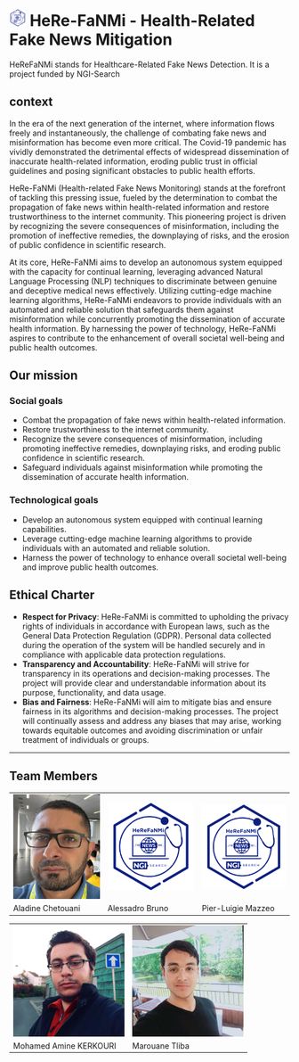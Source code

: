 # <img src="./assests/logo.png" alt="drawing" style="width:30px;"/> HeRe-FaNMi - Health-Related Fake News Mitigation

HeReFaNMi stands for Healthcare-Related Fake News Detection. It is a project funded by NGI-Search 

## context 

In the era of the next generation of the internet, where information flows freely and instantaneously, the challenge of combating fake news and misinformation has become even more critical. The Covid-19 pandemic has vividly demonstrated the detrimental effects of widespread dissemination of inaccurate health-related information, eroding public trust in official guidelines and posing significant obstacles to public health efforts.

HeRe-FaNMi (Health-related Fake News Monitoring) stands at the forefront of tackling this pressing issue, fueled by the determination to combat the propagation of fake news within health-related information and restore trustworthiness to the internet community. This pioneering project is driven by recognizing the severe consequences of misinformation, including the promotion of ineffective remedies, the downplaying of risks, and the erosion of public confidence in scientific research.

At its core, HeRe-FaNMi aims to develop an autonomous system equipped with the capacity for continual learning, leveraging advanced Natural Language Processing (NLP) techniques to discriminate between genuine and deceptive medical news effectively. Utilizing cutting-edge machine learning algorithms, HeRe-FaNMi endeavors to provide individuals with an automated and reliable solution that safeguards them against misinformation while concurrently promoting the dissemination of accurate health information. By harnessing the power of technology, HeRe-FaNMi aspires to contribute to the enhancement of overall societal well-being and public health outcomes.

## Our mission

### Social goals 

- Combat the propagation of fake news within health-related information.
- Restore trustworthiness to the internet community.
- Recognize the severe consequences of misinformation, including promoting ineffective remedies, downplaying risks, and eroding public confidence in scientific research.
- Safeguard individuals against misinformation while promoting the dissemination of accurate health information.

### Technological goals
- Develop an autonomous system equipped with continual learning capabilities.
- Leverage cutting-edge machine learning algorithms to provide individuals with an automated and reliable solution.
- Harness the power of technology to enhance overall societal well-being and improve public health outcomes.

## Ethical Charter

- **Respect for Privacy**: HeRe-FaNMi is committed to upholding the privacy rights of individuals in accordance with European laws, such as the General Data Protection Regulation (GDPR). Personal data collected during the operation of the system will be handled securely and in compliance with applicable data protection regulations.
- **Transparency and Accountability**: HeRe-FaNMi will strive for transparency in its operations and decision-making processes. The project will provide clear and understandable information about its purpose, functionality, and data usage.
- **Bias and Fairness**: HeRe-FaNMi will aim to mitigate bias and ensure fairness in its algorithms and decision-making processes. The project will continually assess and address any biases that may arise, working towards equitable outcomes and avoiding discrimination or unfair treatment of individuals or groups.


---

## Team Members 

<style>
    table.center {
        margin-left: auto;
        margin-right: auto;
    }
</style>
<table  class = "center"> 
    <tr>
        <td><img src="./assests/team/99731c19-d8f1-4bd0-8daf-7fb6c7b1cb26.jpeg" alt="drawing" style="width:200px;"/></td>
        <td><img src="./assests/logo.png" alt="drawing" style="width:200px;"/></td>
        <td><img src="./assests/logo.png" alt="drawing" style="width:200px;"/></td>
    </tr>
    <tr>
        <td>Aladine Chetouani</td>
        <td>Alessadro Bruno</td>
        <td>Pier-Luigie Mazzeo</td>
    </tr>
</table>


<table class = "center" > 
        <tr>
        <td><img src="./assests/team/1602593759284.jpeg" alt="drawing" style="width:200px;"/></td>
        <td><img src="./assests/team/1658244096689.jpeg" alt="drawing" style="width:200px;"/></td>
    </tr>
    <tr>
        <td>Mohamed Amine KERKOURI</td>
        <td>Marouane Tliba</td>
    </tr>
</table>
